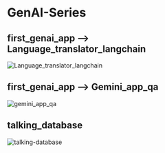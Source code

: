 # GenAI-Series

## first_genai_app --> Language_translator_langchain
![Language_translator_langchain](https://github.com/user-attachments/assets/46b1355c-5dba-4758-bfc1-a772831882c7)

## first_genai_app --> Gemini_app_qa
![gemini_app_qa](https://github.com/user-attachments/assets/1be8668d-36d5-4f64-abce-061b1c98231d)

## talking_database
![talking-database](https://github.com/user-attachments/assets/b6d584ed-e905-410e-b492-c1cb9e3d7b2c)

